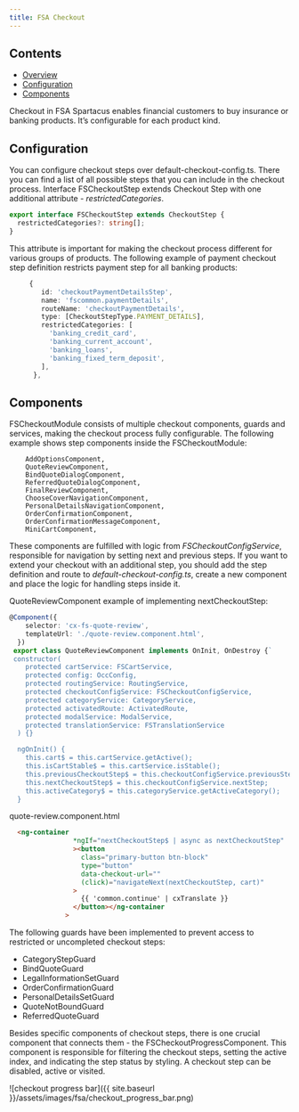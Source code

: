 ```yaml
---
title: FSA Checkout
---
```


## Contents

- [Overview](#overview)
- [Configuration](#configuration)
- [Components](#components)

Checkout in FSA Spartacus enables financial customers to buy insurance or banking products. It’s configurable for each product kind.

## Configuration

You can configure checkout steps over default-checkout-config.ts. There you can find a list of all possible steps that you can include in the checkout process.
Interface FSCheckoutStep extends Checkout Step with one additional attribute - *restrictedCategories*.

```ts
export interface FSCheckoutStep extends CheckoutStep {
  restrictedCategories?: string[];
}
```

This attribute is important for making the checkout process different for various groups of products.
The following example of payment checkout step definition restricts payment step for all banking products:

```ts
     {
        id: 'checkoutPaymentDetailsStep',
        name: 'fscommon.paymentDetails',
        routeName: 'checkoutPaymentDetails',
        type: [CheckoutStepType.PAYMENT_DETAILS],
        restrictedCategories: [
          'banking_credit_card',
          'banking_current_account',
          'banking_loans',
          'banking_fixed_term_deposit',
        ],
      },
```

## Components

FSCheckoutModule consists of multiple checkout components, guards and services, making the checkout process fully configurable.
The following example shows step components inside the FSCheckoutModule:

```plaintext
    AddOptionsComponent,
    QuoteReviewComponent,
    BindQuoteDialogComponent,
    ReferredQuoteDialogComponent,
    FinalReviewComponent,
    ChooseCoverNavigationComponent,
    PersonalDetailsNavigationComponent,
    OrderConfirmationComponent,
    OrderConfirmationMessageComponent,
    MiniCartComponent,
```

These components are fulfilled with logic from *FSCheckoutConfigService*, responsible for navigation by setting next and previous steps.
If you want to extend your checkout with an additional step, you should add the step definition and route to *default-checkout-config.ts*, create a new component and place the logic for handling steps inside it.

QuoteReviewComponent example of implementing nextCheckoutStep:  

```ts
@Component({
    selector: 'cx-fs-quote-review',
    templateUrl: './quote-review.component.html',
  })
 export class QuoteReviewComponent implements OnInit, OnDestroy {`
 constructor(
    protected cartService: FSCartService,
    protected config: OccConfig,
    protected routingService: RoutingService,
    protected checkoutConfigService: FSCheckoutConfigService,
    protected categoryService: CategoryService,
    protected activatedRoute: ActivatedRoute,
    protected modalService: ModalService,
    protected translationService: FSTranslationService
  ) {}

  ngOnInit() {
    this.cart$ = this.cartService.getActive();
    this.isCartStable$ = this.cartService.isStable();
    this.previousCheckoutStep$ = this.checkoutConfigService.previousStep;
    this.nextCheckoutStep$ = this.checkoutConfigService.nextStep;
    this.activeCategory$ = this.categoryService.getActiveCategory();
  }
```

quote-review.component.html

```html
  <ng-container
                *ngIf="nextCheckoutStep$ | async as nextCheckoutStep"
                ><button
                  class="primary-button btn-block"
                  type="button"
                  data-checkout-url=""
                  (click)="navigateNext(nextCheckoutStep, cart)"
                >
                  {{ 'common.continue' | cxTranslate }}
                </button></ng-container
              >
```

The following guards have been implemented to prevent access to restricted or uncompleted checkout steps:

- CategoryStepGuard
- BindQuoteGuard
- LegalInformationSetGuard
- OrderConfirmationGuard
- PersonalDetailsSetGuard
- QuoteNotBoundGuard
- ReferredQuoteGuard

Besides specific components of checkout steps, there is one crucial component that connects them - the FSCheckoutProgressComponent. This component is responsible for filtering the checkout steps, setting the active index, and indicating the step status by styling. A checkout step can be disabled, active or visited.

![checkout progress bar]({{ site.baseurl }}/assets/images/fsa/checkout_progress_bar.png)
